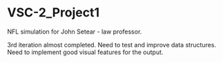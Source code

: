 # VSC-2_Project1
NFL simulation for John Setear - law professor.

3rd iteration almost completed. Need to test and improve data structures. Need to implement good visual features for the output.

